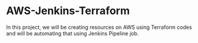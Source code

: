 # AWS-Jenkins-Terraform

In this project, we will be creating resources on AWS using Terraform codes and will be automating that using Jenkins Pipeline job.
